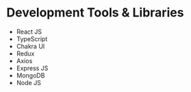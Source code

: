 # Development Tools & Libraries

- React JS
- TypeScript
- Chakra UI
- Redux
- Axios
- Express JS
- MongoDB
- Node JS
